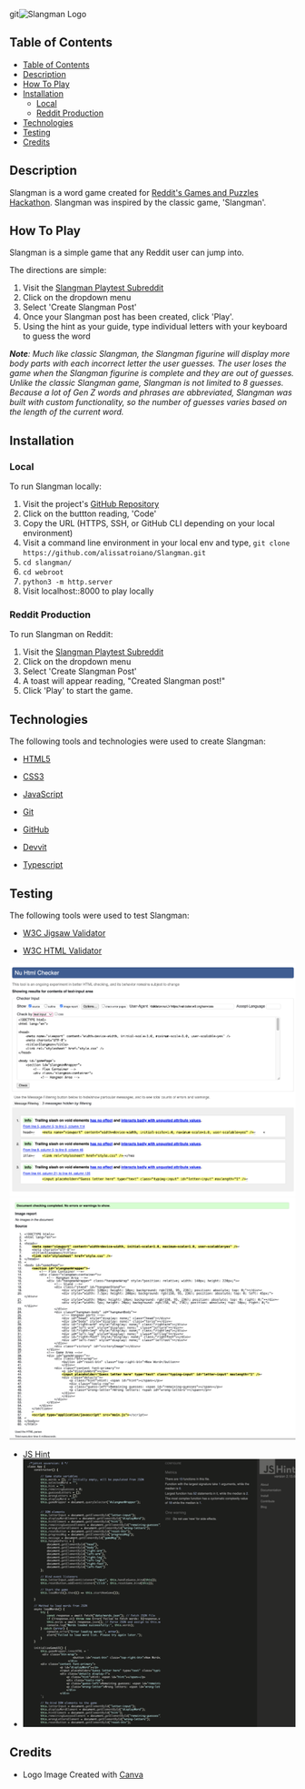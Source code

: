 git![Slangman Logo](https://i.im.ge/2024/12/15/zPdSOy.logo.png)

## Table of Contents
- [Table of Contents](#table-of-contents)
- [Description](#description)
- [How To Play](#how-to-play)
- [Installation](#installation)
  - [Local](#local)
  - [Reddit Production](#reddit-production)
- [Technologies](#technologies)
- [Testing](#testing)
- [Credits](#credits)

## Description

Slangman is a word game created for [Reddit's Games and Puzzles Hackathon](https://redditgamesandpuzzles.devpost.com/). Slangman was inspired by the classic game, 'Slangman'.

## How To Play

Slangman is a simple game that any Reddit user can jump into. 

The directions are simple:

1. Visit the [Slangman Playtest Subreddit](https://www.reddit.com/r/playtest_404/)
2. Click on the dropdown menu
3. Select 'Create Slangman Post'
4. Once your Slangman post has been created, click 'Play'.
5. Using the hint as your guide, type individual letters with your keyboard to guess the word

_**Note**: Much like classic Slangman, the Slangman figurine will display more body parts with each incorrect letter the user guesses. The user loses the game when the Slangman figurine is complete and they are out of guesses. Unlike the classic Slangman game, Slangman is not limited to 8 guesses. Because a lot of Gen Z words and phrases are abbreviated, Slangman was built with custom functionality, so the number of guesses varies based on the length of the current word._

## Installation

### Local

To run Slangman locally:

1. Visit the project's [GitHub Repository](https://github.com/alissatroiano/Slangman)
2. Click on the buttton reading, 'Code'
3. Copy the URL (HTTPS, SSH, or GitHub CLI depending on your local environment)
4. Visit a command line environment in your local env and type,  `git clone https://github.com/alissatroiano/Slangman.git`
5. `cd slangman/`
6. `cd webroot`
7. `python3 -m http.server` 
8. Visit localhost::8000 to play locally

### Reddit Production

To run Slangman on Reddit:

1. Visit the [Slangman Playtest Subreddit](https://www.reddit.com/r/playtest_404/)
2. Click on the dropdown menu
3. Select 'Create Slangman Post'
4. A toast will appear reading, "Created Slangman post!"
5. Click 'Play' to start the game.

## Technologies

The following tools and technologies were used to create Slangman:

- [HTML5](https://developer.mozilla.org/en-US/docs/Glossary/HTML5)

- [CSS3](https://developer.mozilla.org/en-US/docs/Web/CSS)
  
- [JavaScript](https://developer.mozilla.org/en-US/docs/Web/JavaScript)

- [Git](https://git-scm.com/doc)

- [GitHub](https://github.com)

- [Devvit](https://developers.reddit.com/docs/)

- [Typescript](https://www.typescriptlang.org/)

## Testing 

The following tools were used to test Slangman:

- [W3C Jigsaw Validator](https://jigsaw.w3.org/css-validator/)

- [W3C HTML Validator](https://validator.w3.org/)

![W3C Validator](assets/testing_html2.png)
![W3C Validator](assets/testing_html1.png)

- [JS Hint](https://jshint.com/)
- ![JS Hint Test](assets/jshint.png)

## Credits
- Logo Image Created with [Canva](https://www.canva.com/)